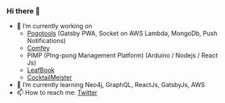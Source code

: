 ### Hi there 👋

- 🔭 I’m currently working on 
  - [Pogotools](https://pogotools.tk) (Gatsby PWA, Socket on AWS Lambda, MongoDb, Push Notifications)
  - [Comfey](https://github.com/dejavu1987/comfey)
  - PIMP (PIng-pong Management Platform) (Arduino / Nodejs / React Js)
  - [LeafBook](https://plants.review.com.np/)
  - [CocktailMeister](https://cocktail.review.com.np/)
- 🌱 I’m currently learning Neo4j, GraphQL, ReactJs, GatsbyJs, AWS
- 📫 How to reach me: [Twitter](https://twitter.com/dejavu1987)
